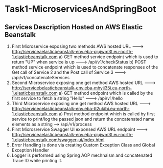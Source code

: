 # Task1-MicroservicesAndSpringBoot

## Services Description Hosted on AWS Elastic Beanstalk
1. First Microservice exposing two methods AWS hosted URL ---> http://serviceaelasticbeanstalk-env.eba-pjujwm3t.eu-north-1.elasticbeanstalk.com
  a) GET method service endpoint which is used to return "UP" when service is up ---> /api/v1/checkStatus
  b) POST method service endpoint which is used to concatenate responses of the Get call of Service 2 and the Post call of Service 3 ---> /api/v1/concatenateServices
2. Second Microservice exposing one get method AWS hosted URL ---> http://servicebelasticbeanstalk-env.eba-mhyji35i.eu-north-1.elasticbeanstalk.com
  a) GET method endpoint which is called by the first service to fetch a string "Hello" ---> /api/v1/hello
3. Third Microservice exposing one get method AWS hosted URL ---> http://servicecelasticbeanstalk-env.eba-tt2ukibi.eu-north-1.elasticbeanstalk.com
  a) Post method endpoint which is called by first service to print/log the passed json and return the concatenated name elements as a string --> /api/v1/process
4. First Microsrervice Swagger UI exponsed AWS URL endpoint ---> http://serviceaelasticbeanstalk-env.eba-pjujwm3t.eu-north-1.elasticbeanstalk.com/swagger-ui/index.html
7. Error Handling is done via creating Custom Exception Class and Global Exception Handler
8. Logger is performed using Spring AOP mechnaism and concatenated Trace ID while printing it.
